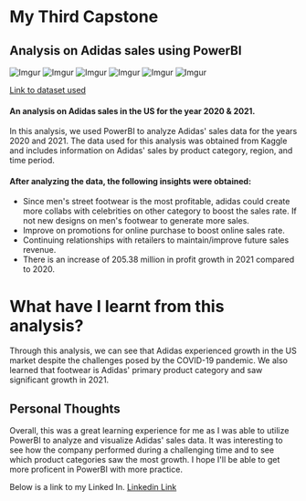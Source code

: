 # My Third Capstone
## Analysis on Adidas sales using PowerBI

![Imgur](https://imgur.com/TXyDIrX)
![Imgur](https://imgur.com/0CvI92S)
![Imgur](https://imgur.com/kdGXUyK)
![Imgur](https://imgur.com/7Y7mepy)
![Imgur](https://imgur.com/QAWeppS)
![Imgur](https://imgur.com/M0e7uvq)

[Link to dataset used](https://www.kaggle.com/datasets/heemalichaudhari/adidas-sales-dataset)

#### An analysis on Adidas sales in the US for the year 2020 & 2021.
In this analysis, we used PowerBI to analyze Adidas' sales data for the years 2020 and 2021. The data used for this analysis was obtained from Kaggle and includes information on Adidas' sales by product category, region, and time period.

#### After analyzing the data, the following insights were obtained:
* Since men's street footwear is the most profitable, adidas could create more collabs with celebrities on other category to boost the sales rate. If not new designs on men's footwear to generate more sales.
* Improve on promotions for online purchase to boost online sales rate.
* Continuing relationships with retailers to maintain/improve future sales revenue.
* There is an increase of 205.38 million in profit growth in 2021 compared to 2020.



# What have I learnt from this analysis?
Through this analysis, we can see that Adidas experienced growth in the US market despite the challenges posed by the COVID-19 pandemic. We also learned that footwear is Adidas' primary product category and saw significant growth in 2021. 

## Personal Thoughts
Overall, this was a great learning experience for me as I was able to utilize PowerBI to analyze and visualize Adidas' sales data. It was interesting to see how the company performed during a challenging time and to see which product categories saw the most growth.
I hope I'll be able to get more proficent in PowerBI with more practice.

Below is a link to my Linked In.
[Linkedin Link](https://www.linkedin.com/in/see-jun-wong-b33922263/)
